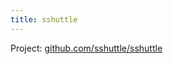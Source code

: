 ```yaml
---
title: sshuttle
---
```


Project: [github.com/sshuttle/sshuttle](https://github.com/sshuttle/sshuttle/)
